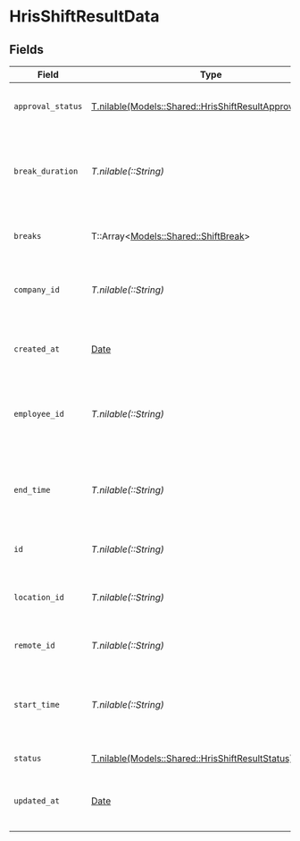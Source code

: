 # HrisShiftResultData


## Fields

| Field                                                                                                            | Type                                                                                                             | Required                                                                                                         | Description                                                                                                      | Example                                                                                                          |
| ---------------------------------------------------------------------------------------------------------------- | ---------------------------------------------------------------------------------------------------------------- | ---------------------------------------------------------------------------------------------------------------- | ---------------------------------------------------------------------------------------------------------------- | ---------------------------------------------------------------------------------------------------------------- |
| `approval_status`                                                                                                | [T.nilable(Models::Shared::HrisShiftResultApprovalStatus)](../../models/shared/hrisshiftresultapprovalstatus.md) | :heavy_minus_sign:                                                                                               | The approval status of the shift                                                                                 |                                                                                                                  |
| `break_duration`                                                                                                 | *T.nilable(::String)*                                                                                            | :heavy_minus_sign:                                                                                               | The total break duration for this shift in ISO 8601 duration format                                              | PT1H30M                                                                                                          |
| `breaks`                                                                                                         | T::Array<[Models::Shared::ShiftBreak](../../models/shared/shiftbreak.md)>                                        | :heavy_minus_sign:                                                                                               | The breaks taken during this shift                                                                               |                                                                                                                  |
| `company_id`                                                                                                     | *T.nilable(::String)*                                                                                            | :heavy_minus_sign:                                                                                               | The company ID associated with this shift                                                                        | comp_123456789                                                                                                   |
| `created_at`                                                                                                     | [Date](https://ruby-doc.org/stdlib-2.6.1/libdoc/date/rdoc/Date.html)                                             | :heavy_minus_sign:                                                                                               | The date and time the shift was created                                                                          | 2024-03-20T08:00:00Z                                                                                             |
| `employee_id`                                                                                                    | *T.nilable(::String)*                                                                                            | :heavy_minus_sign:                                                                                               | The employee ID associated with this shift                                                                       | emp_123456789                                                                                                    |
| `end_time`                                                                                                       | *T.nilable(::String)*                                                                                            | :heavy_minus_sign:                                                                                               | The end time of the shift (ISO8601 date-time without timezone)                                                   | 2024-03-20T17:00:00.000                                                                                          |
| `id`                                                                                                             | *T.nilable(::String)*                                                                                            | :heavy_minus_sign:                                                                                               | Unique identifier                                                                                                | 8187e5da-dc77-475e-9949-af0f1fa4e4e3                                                                             |
| `location_id`                                                                                                    | *T.nilable(::String)*                                                                                            | :heavy_minus_sign:                                                                                               | The location ID where this shift takes place                                                                     | loc_123456789                                                                                                    |
| `remote_id`                                                                                                      | *T.nilable(::String)*                                                                                            | :heavy_minus_sign:                                                                                               | Provider's unique identifier                                                                                     | 8187e5da-dc77-475e-9949-af0f1fa4e4e3                                                                             |
| `start_time`                                                                                                     | *T.nilable(::String)*                                                                                            | :heavy_minus_sign:                                                                                               | The start time of the shift (ISO8601 date-time without timezone)                                                 | 2024-03-20T09:00:00.000                                                                                          |
| `status`                                                                                                         | [T.nilable(Models::Shared::HrisShiftResultStatus)](../../models/shared/hrisshiftresultstatus.md)                 | :heavy_minus_sign:                                                                                               | The status of the shift                                                                                          |                                                                                                                  |
| `updated_at`                                                                                                     | [Date](https://ruby-doc.org/stdlib-2.6.1/libdoc/date/rdoc/Date.html)                                             | :heavy_minus_sign:                                                                                               | The date and time the shift was last updated                                                                     | 2024-03-20T08:00:00Z                                                                                             |